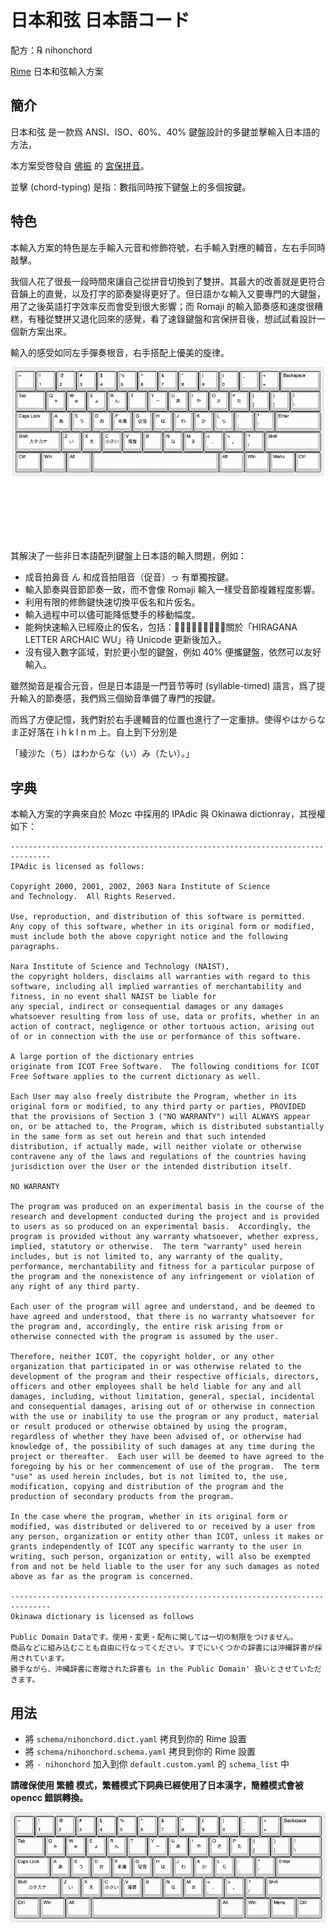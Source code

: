 # 日本和弦 日本語コード

配方：℞ nihonchord

[Rime](https://rime.im/) 日本和弦輸入方案

## 簡介

日本和弦 是一款爲 ANSI、ISO、60%、40% 鍵盤設計的多鍵並擊輸入日本語的方法，

本方案受啓發自 [佛振](https://github.com/lotem) 的 [宮保拼音](https://github.com/rime/home/wiki/ComboPinyin)。

並擊 (chord-typing) 是指：數指同時按下鍵盤上的多個按鍵。

## 特色

本輸入方案的特色是左手輸入元音和修飾符號，右手輸入對應的輔音，左右手同時敲擊。

我個人花了很長一段時間來讓自己從拼音切換到了雙拼。其最大的改善就是更符合音韻上的直覺，以及打字的節奏變得更好了。但日語かな輸入又要專門的大鍵盤，用了之後英語打字效率反而會受到很大影響；而 Romaji 的輸入節奏感和速度很糟糕，有種從雙拼又退化回來的感覺，看了速錄鍵盤和宮保拼音後，想試試看設計一個新方案出來。

輸入的感受如同左手彈奏根音，右手搭配上優美的旋律。

![Example](https://raw.githubusercontent.com/dsh0416/nihonchord/master/misc/example.gif)

其解決了一些非日本語配列鍵盤上日本語的輸入問題，例如：
- 成音拍鼻音 ん 和成音拍阻音（促音）っ 有單獨按鍵。
- 輸入節奏與音節節奏一致，而不會像 Romaji 輸入一樣受音節複雜程度影響。
- 利用有限的修飾鍵快速切換平仮名和片仮名。
- 輸入過程中可以儘可能降低雙手的移動幅度。
- 能夠快速輸入已經廢止的仮名，包括：𛀆㇙エ𛀁ゐヰゑヱ，關於「HIRAGANA LETTER ARCHAIC WU」待 Unicode 更新後加入。
- 沒有侵入數字區域，對於更小型的鍵盤，例如 40% 便攜鍵盤，依然可以友好輸入。

雖然拗音是複合元音，但是日本語是一門音节等时 (syllable-timed) 語言，爲了提升輸入的節奏感，我們爲三個拗音準備了專門的按鍵。

而爲了方便記憶，我們對於右手邊輔音的位置也進行了一定重排。使得やはからなま正好落在 i h k l n m 上。自上到下分別是

「綾沙た（ち）はわからな（い）み（たい）。」

## 字典

本輸入方案的字典來自於 Mozc 中採用的 IPAdic 與 Okinawa dictionray，其授權如下：

```
-------------------------------------------------------------------------------
IPAdic is licensed as follows:

Copyright 2000, 2001, 2002, 2003 Nara Institute of Science
and Technology.  All Rights Reserved.

Use, reproduction, and distribution of this software is permitted.
Any copy of this software, whether in its original form or modified,
must include both the above copyright notice and the following
paragraphs.

Nara Institute of Science and Technology (NAIST),
the copyright holders, disclaims all warranties with regard to this
software, including all implied warranties of merchantability and
fitness, in no event shall NAIST be liable for
any special, indirect or consequential damages or any damages
whatsoever resulting from loss of use, data or profits, whether in an
action of contract, negligence or other tortuous action, arising out
of or in connection with the use or performance of this software.

A large portion of the dictionary entries
originate from ICOT Free Software.  The following conditions for ICOT
Free Software applies to the current dictionary as well.

Each User may also freely distribute the Program, whether in its
original form or modified, to any third party or parties, PROVIDED
that the provisions of Section 3 ("NO WARRANTY") will ALWAYS appear
on, or be attached to, the Program, which is distributed substantially
in the same form as set out herein and that such intended
distribution, if actually made, will neither violate or otherwise
contravene any of the laws and regulations of the countries having
jurisdiction over the User or the intended distribution itself.

NO WARRANTY

The program was produced on an experimental basis in the course of the
research and development conducted during the project and is provided
to users as so produced on an experimental basis.  Accordingly, the
program is provided without any warranty whatsoever, whether express,
implied, statutory or otherwise.  The term "warranty" used herein
includes, but is not limited to, any warranty of the quality,
performance, merchantability and fitness for a particular purpose of
the program and the nonexistence of any infringement or violation of
any right of any third party.

Each user of the program will agree and understand, and be deemed to
have agreed and understood, that there is no warranty whatsoever for
the program and, accordingly, the entire risk arising from or
otherwise connected with the program is assumed by the user.

Therefore, neither ICOT, the copyright holder, or any other
organization that participated in or was otherwise related to the
development of the program and their respective officials, directors,
officers and other employees shall be held liable for any and all
damages, including, without limitation, general, special, incidental
and consequential damages, arising out of or otherwise in connection
with the use or inability to use the program or any product, material
or result produced or otherwise obtained by using the program,
regardless of whether they have been advised of, or otherwise had
knowledge of, the possibility of such damages at any time during the
project or thereafter.  Each user will be deemed to have agreed to the
foregoing by his or her commencement of use of the program.  The term
"use" as used herein includes, but is not limited to, the use,
modification, copying and distribution of the program and the
production of secondary products from the program.

In the case where the program, whether in its original form or
modified, was distributed or delivered to or received by a user from
any person, organization or entity other than ICOT, unless it makes or
grants independently of ICOT any specific warranty to the user in
writing, such person, organization or entity, will also be exempted
from and not be held liable to the user for any such damages as noted
above as far as the program is concerned.

-------------------------------------------------------------------------------
Okinawa dictionary is licensed as follows

Public Domain Dataです。使用・変更・配布に関しては一切の制限をつけません。
商品などに組み込むことも自由に行なってください。すでにいくつかの辞書には沖縄辞書が採用されています。
勝手ながら、沖縄辞書に寄贈された辞書も in the Public Domain' 扱いとさせていただきます。
```

## 用法

- 將 `schema/nihonchord.dict.yaml` 拷貝到你的 Rime 設置
- 將 `schema/nihonchord.schema.yaml` 拷貝到你的 Rime 設置
- 將 `- nihonchord` 加入到你 `default.custom.yaml` 的 `schema_list` 中

**請確保使用 繁體 模式，繁體模式下詞典已經使用了日本漢字，簡體模式會被 opencc 錯誤轉換。**

![Keyboard Layout](https://raw.githubusercontent.com/dsh0416/nihonchord/master/misc/layout.png)
